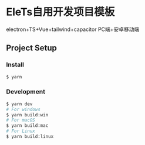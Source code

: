 # EleTs自用开发项目模板
electron+TS+Vue+tailwind+capacitor
PC端+安卓移动端

## Project Setup

### Install

```bash
$ yarn
```

### Development

```bash
$ yarn dev
# For windows
$ yarn build:win
# For macOS
$ yarn build:mac
# For Linux
$ yarn build:linux
```
 
